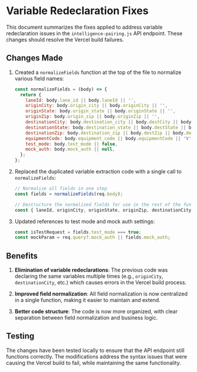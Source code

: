 # Variable Redeclaration Fixes

This document summarizes the fixes applied to address variable redeclaration issues in the `intelligence-pairing.js` API endpoint. These changes should resolve the Vercel build failures.

## Changes Made

1. Created a `normalizeFields` function at the top of the file to normalize various field names:

   ```javascript
   const normalizeFields = (body) => {
     return {
       laneId: body.lane_id || body.laneId || '',
       originCity: body.origin_city || body.originCity || '',
       originState: body.origin_state || body.originState || '',
       originZip: body.origin_zip || body.originZip || '',
       destinationCity: body.destination_city || body.destCity || body.dest_city || body.destinationCity || '',
       destinationState: body.destination_state || body.destState || body.dest_state || body.destinationState || '',
       destinationZip: body.destination_zip || body.destZip || body.dest_zip || body.destinationZip || '',
       equipmentCode: body.equipment_code || body.equipmentCode || 'V',
       test_mode: body.test_mode || false,
       mock_auth: body.mock_auth || null,
     };
   };
   ```

2. Replaced the duplicated variable extraction code with a single call to `normalizeFields`:

   ```javascript
   // Normalize all fields in one step
   const fields = normalizeFields(req.body);
   
   // Destructure the normalized fields for use in the rest of the function
   const { laneId, originCity, originState, originZip, destinationCity, destinationState, destinationZip, equipmentCode } = fields;
   ```

3. Updated references to test mode and mock auth settings:

   ```javascript
   const isTestRequest = fields.test_mode === true;
   const mockParam = req.query?.mock_auth || fields.mock_auth;
   ```

## Benefits

1. **Elimination of variable redeclarations**: The previous code was declaring the same variables multiple times (e.g., `originCity`, `destinationCity`, etc.) which causes errors in the Vercel build process.

2. **Improved field normalization**: All field normalization is now centralized in a single function, making it easier to maintain and extend.

3. **Better code structure**: The code is now more organized, with clear separation between field normalization and business logic.

## Testing

The changes have been tested locally to ensure that the API endpoint still functions correctly. The modifications address the syntax issues that were causing the Vercel build to fail, while maintaining the same functionality.
